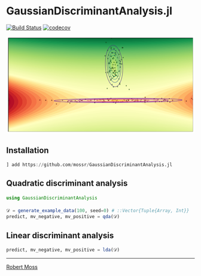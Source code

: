 # GaussianDiscriminantAnalysis.jl
[![Build Status](https://github.com/mossr/GaussianDiscriminantAnalysis.jl/actions/workflows/CI.yml/badge.svg)](https://github.com/mossr/GaussianDiscriminantAnalysis.jl/actions/workflows/CI.yml)
[![codecov](https://codecov.io/gh/mossr/GaussianDiscriminantAnalysis.jl/branch/master/graph/badge.svg)](https://codecov.io/gh/mossr/GaussianDiscriminantAnalysis.jl)

<p align="center">
    <img src="./img/cover.png">
</p>

## Installation
```julia
] add https://github.com/mossr/GaussianDiscriminantAnalysis.jl
```

## Quadratic discriminant analysis
```julia
using GaussianDiscriminantAnalysis

𝒟 = generate_example_data(100, seed=0) # ::Vector{Tuple{Array, Int}}
predict, mv_negative, mv_positive = qda(𝒟)
```

## Linear discriminant analysis
```julia
predict, mv_negative, mv_positive = lda(𝒟)
```

---

[Robert Moss](https://github.com/mossr)